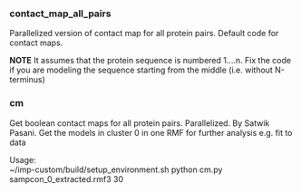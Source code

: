 ### contact_map_all_pairs

Parallelized version of contact map for all protein pairs. Default code for contact maps.

**NOTE** It assumes that the protein sequence is numbered 1....n. Fix the code if you are modeling the sequence starting from the middle (i.e. without N-terminus)


### cm
Get boolean contact maps for all protein pairs. Parallelized. By Satwik Pasani.
Get the models in cluster 0 in one RMF for further analysis e.g. fit to data

Usage: \
~/imp-custom/build/setup_environment.sh python cm.py sampcon_0_extracted.rmf3 30
